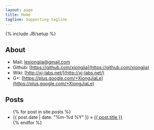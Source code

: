 ```yaml
---
layout: page
title: Home
tagline: Supporting tagline
---
```

{% include JB/setup %}

## About

- Mail: <a href="mailto:lexiongjia@gmail.com">lexiongjia@gmail.com</a> 
- Github: [https://github.com/xiongjia](https://github.com/xiongjia)
- Wiki: [http://xj-labs.net/](http://xj-labs.net/) 
- G+: [https://plus.google.com/+XiongJiaLe](https://plus.google.com/+XiongJiaLe) 
 
## Posts

<ul class="posts">
  {% for post in site.posts %}
    <li><span>{{ post.date | date: "%m-%d %Y" }}</span> &raquo; <a href="{{ BASE_PATH }}{{ post.url }}">{{ post.title }}</a></li>
  {% endfor %}
</ul>


